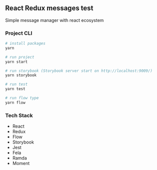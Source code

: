 ## React Redux messages test

Simple message manager with react ecosystem

### Project CLI

```sh
# install packages
yarn

# run project
yarn start

# run storybook (Storybook server start on http://localhost:9009/)
yarn storybook

# run test
yarn test

# run flow type
yarn flow
```

### Tech Stack

* React
* Redux
* Flow
* Storybook
* Jest
* Fela
* Ramda
* Moment
